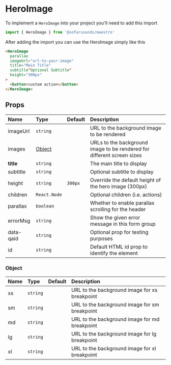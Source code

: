 # HeroImage

To implement a `HeroImage` into your project you'll need to add this import
```js
import { HeroImage } from '@sofarsounds/maestro'
```

After adding the import you can use the HeroImage simply like this
```html
<HeroImage
  parallax
  imageUrl="url-to-your-image"
  title="Main Title"
  subtitle"Optional Subtitle"
  height="300px"
>
  <button>custom action</button>
</HeroImage>
```

## Props

| Name          | Type              | Default         | Description                      |
| :------------ | :-----            | :-------------- | :------------------------------- |
| imageUrl      | `string`          |                 | URL to the background image to be rendered
| images        | [Object](#object) |                 | URLs to the background image to be rendered for different screen sizes
| **title**     | `string`          |                 | The main title to display
| subtitle      | `string`          |                 | Optional subtitle to display
| height        | `string`          | `300px`         | Override the default height of the hero image (300px)
| children      | `React.Node`      |                 | Optional children (i.e. actions)
| parallax      | `boolean`         |                 | Whether to enable parallax scrolling for the header
| errorMsg      | `string`          |                 | Show the given error message in this form group
| data-qaid     | `string`          |                 | Optional prop for testing purposes
| id            | `string`          |                 | Default HTML id prop to identify the element

### Object

| Name    | Type        | Default         | Description                      |
| :-------| :-----      | :-------------- | :------------------------------- |
| xs      | `string`     |                | URL to the background image for xs breakpoint
| sm      | `string`     |                | URL to the background image for sm breakpoint
| md      | `string`     |                | URL to the background image for md breakpoint
| lg      | `string`     |                | URL to the background image for lg breakpoint
| xl      | `string`     |                | URL to the background image for xl breakpoint
